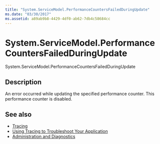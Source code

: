 ```yaml
---
title: "System.ServiceModel.PerformanceCountersFailedDuringUpdate"
ms.date: "03/30/2017"
ms.assetid: a89ab9b8-4429-4df0-ab62-7db4c58684cc
---
```

# System.ServiceModel.PerformanceCountersFailedDuringUpdate
System.ServiceModel.PerformanceCountersFailedDuringUpdate  
  
## Description  
 An error occurred while updating the specified performance counter. This performance counter is disabled.  
  
## See also

- [Tracing](index.md)
- [Using Tracing to Troubleshoot Your Application](using-tracing-to-troubleshoot-your-application.md)
- [Administration and Diagnostics](../index.md)

